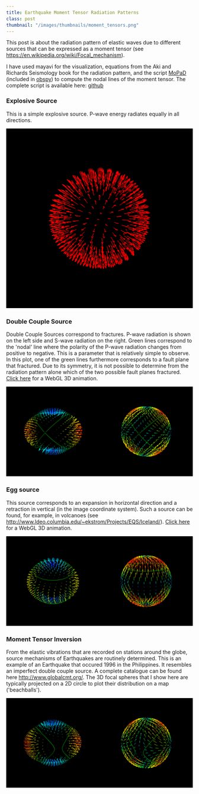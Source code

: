 ```yaml
---
title: Earthquake Moment Tensor Radiation Patterns
class: post
thumbnail: "/images/thumbnails/moment_tensors.png"
---
```


This post is about the radiation pattern of elastic waves due to different sources that can be expressed as a moment tensor (see https://en.wikipedia.org/wiki/Focal_mechanism).

I have used mayavi for the visualization, equations from the Aki and Richards Seismology book for the radiation pattern, and the script <a href="https://github.com/geophysics/MoPaD">MoPaD</a> (included in <a href="https://github.com/obspy/obspy/wiki">obspy</a>) to compute the nodal lines of the moment tensor.
The complete script is available here: <a href="https://github.com/MatthiasMeschede/radpattern">github</a>

### Explosive Source 

This is a simple explosive source. P-wave energy radiates equally in all directions.

<img src="/images/posts/explosion.png"/>

### Double Couple Source

Double Couple Sources correspond to fractures.
P-wave radiation is shown on the left side and S-wave radiation on the right.
Green lines correspond to the 'nodal' line where the polarity of the P-wave radiation changes from positive to negative.
This is a parameter that is relatively simple to observe.
In this plot, one of the green lines furthermore corresponds to a fault plane that fractured.
Due to its symmetry, it is not possible to determine from the radiation pattern alone which of the two possible fault planes fractured.
<a href="https://mmesch.github.io/x3d/models/double_couple.html" target="_blank">Click here</a> for a WebGL 3D animation.

<img src="/images/posts/dcouple.png"/>

### Egg source

This source corresponds to an expansion in horizontal direction and a retraction in vertical (in the image coordinate system).
Such a source can be found, for example, in volcanoes (see <a href="http://www.ldeo.columbia.edu/~ekstrom/Projects/EQS/Iceland/">http://www.ldeo.columbia.edu/~ekstrom/Projects/EQS/Iceland/</a>).
<a href="https://mmesch.github.io/x3d/models/egg_tensor.html" target="_blank">Click here</a> for a WebGL 3D animation.

<img src="/images/posts/egg.png"/>

### Moment Tensor Inversion

From the elastic vibrations that are recorded on stations around the globe, source mechanisms of Earthquakes are routinely determined.
This is an example of an Earthquake that occured 1996 in the Philippines.
It resembles an imperfect double couple source.
A complete catalogue can be found here <a href="http://www.globalcmt.org/">http://www.globalcmt.org/</a>.
The 3D focal spheres that I show here are typically projected on a 2D circle to plot their distribution on a map ('beachballs').

<img src="/images/posts/CMT.png"/>
